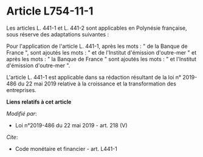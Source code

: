 # Article L754-11-1

Les articles L. 441-1 et L. 441-2 sont applicables en Polynésie française, sous réserve des adaptations suivantes :

Pour l'application de l'article L. 441-1, après les mots : " de la Banque de France ", sont ajoutés les mots : " et de
l'Institut d'émission d'outre-mer " et après les mots : " la Banque de France " sont ajoutés les mots : " et l'Institut
d'émission d'outre-mer ".

L'article L. 441-1 est applicable dans sa rédaction résultant de la loi n° 2019-486 du 22 mai 2019 relative à la croissance
et la transformation des entreprises.

**Liens relatifs à cet article**

_Modifié par_:

  - Loi n°2019-486 du 22 mai 2019 - art. 218 (V)

_Cite_:

  - Code monétaire et financier - art. L441-1
